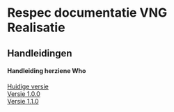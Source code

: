 # Respec documentatie VNG Realisatie

## Handleidingen

#### Handleiding herziene Who

[Huidige versie](https://minbzk.github.io/publicatie/hl/hwho/)<br/>
[Versie 1.0.0](https://minbzk.github.io/publicatie/hl/hwho/1.0.0/)<br/>
[Versie 1.1.0](https://minbzk.github.io/publicatie/hl/hwho/1.1.0/)
